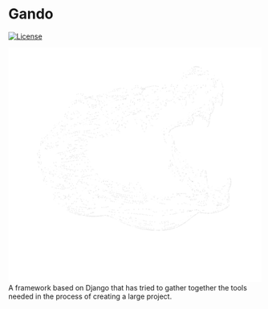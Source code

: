 # Gando

[![License](https://img.shields.io/github/license/tomchen/example_pypi_package)](https://github.com/tomchen/example_pypi_package/blob/main/LICENSE)


![gando](statics/imgs/gando.svg)
A framework based on Django that has tried to gather together the tools needed in the process of creating a large project.
